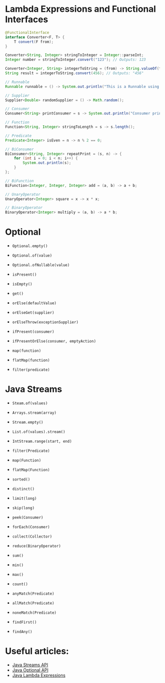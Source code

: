 # Lambda Expressions and Functional Interfaces

```java
@FunctionalInterface
interface Converter<F, T> {
    T convert(F from);
}

Converter<String, Integer> stringToInteger = Integer::parseInt;
Integer number = stringToInteger.convert("123"); // Outputs: 123

Converter<Integer, String> integerToString = (from) -> String.valueOf(from);
String result = integerToString.convert(456); // Outputs: "456"
```

```java
// Runnable
Runnable runnable = () -> System.out.println("This is a Runnable using a lambda expression.");

// Supplier
Supplier<Double> randomSupplier = () -> Math.random();

// Consumer
Consumer<String> printConsumer = s -> System.out.println("Consumer prints: " + s);

// Function
Function<String, Integer> stringToLength = s -> s.length();

// Predicate
Predicate<Integer> isEven = n -> n % 2 == 0;

// BiConsumer
BiConsumer<String, Integer> repeatPrint = (s, n) -> {
    for (int i = 0; i < n; i++) {
        System.out.println(s);
    }
};

// BiFunction
BiFunction<Integer, Integer, Integer> add = (a, b) -> a + b;

// UnaryOperator
UnaryOperator<Integer> square = x -> x * x;

// BinaryOperator
BinaryOperator<Integer> multiply = (a, b) -> a * b;
```

# Optional

- `Optional.empty()`
- `Optional.of(value)`
- `Optional.ofNullable(value)`


- `isPresent()`
- `isEmpty()`


- `get()`
- `orElse(defaultValue)`
- `orElseGet(supplier)`
- `orElseThrow(exceptionSupplier)`


- `ifPresent(consumer)`
- `ifPresentOrElse(consumer, emptyAction)`


- `map(function)`
- `flatMap(function)`
- `filter(predicate)`

# Java Streams

- `Steam.of(values)`
- `Arrays.stream(array)`
- `Stream.empty()`
- `List.of(values).stream()`
- `IntStream.range(start, end)`


- `filter(Predicate)`
- `map(Function)`
- `flatMap(Function)`
- `sorted()`
- `distinct()`
- `limit(long)`
- `skip(long)`


- `peek(Consumer)`


- `forEach(Consumer)`


- `collect(Collector)`
- `reduce(BinaryOperator)`
- `sum()`
- `min()`
- `max()`
- `count()`
- `anyMatch(Predicate)` 
- `allMatch(Predicate)` 
- `noneMatch(Predicate)` 


- `findFirst()` 
- `findAny()`

# Useful articles:
- [Java Streams API](https://www.baeldung.com/java-8-streams)
- [Java Optional API](https://www.baeldung.com/java-optional)
- [Java Lambda Expressions](https://www.baeldung.com/java-8-lambda-expressions-tips)